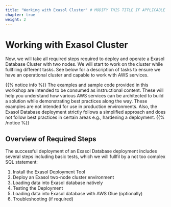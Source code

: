 ```yaml
---
title: "Working with Exasol Cluster" # MODIFY THIS TITLE IF APPLICABLE
chapter: true
weight: 2
---
```


# Working with Exasol Cluster 

Now, we will take all required steps required to deploy and operate a Exasol Database Cluster with two nodes. We will start to work on the cluster
while fullfiling different tasks. See below for a description of tasks to ensure we have an operational cluster and capable to work with AWS services.

{{% notice info %}}
The examples and sample code provided in this workshop are intended to be consumed as instructional content. These will help you understand how various 
AWS services can be architected to build a solution while demonstrating best practices along the way. These examples are not intended for use in 
production environments. Also, the Exasol Database deployment strictly follows a simplified approach and does not follow best practices in certain
areas e.g., hardening a deployment.
{{% /notice %}}

## Overview of Required Steps

The successful deployment of an Exasol Database deployment includes several steps including basic tests, which we will fullfil by a 
not too complex SQL statement: 

<ol>
    <li>Install the Exasol Deployment Tool</li>
    <li>Deploy an Exasol two-node cluster environment</li>
    <li>Loading data into Exasol database natively</li>
	<li>Testing the Deployment</li>
    <li>Loading data into Exasol database with AWS Glue (optionally)</li>
	<li>Troubleshooting (if required)</li>
</ol>